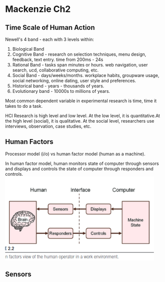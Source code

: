 # Mackenzie Ch2

## Time Scale of Human Action

Newell's 4 band - each with 3 levels within:

1. Biological Band
2. Cognitive Band - research on selection techniques, menu design, feedback, text entry. time from 200ms - 24s
3. Rational Band - tasks span minutes or hours. web navigation, user search, ucd, collaborative computing, etc.
4. Social Band - days/weeks/months. workplace habits, groupware usage, social networking, online dating, user style and
   preferences.
5. Historical band - years - thousands of years.
6. Evolutionary band - 10000s to millions of years.

Most common dependent variable in experimental research is time, time it takes to do a task.

HCI Research is high level and low level. At the low level, it is quantitative.At the high level (social), it is
qualitative. At the social level, researchers use interviews, observation, case studies, etc.

## Human Factors

Processor model (i/o) vs human factor model (human as a machine).

In human factor model, human monitors state of computer through sensors and displays and controls the state of computer through responders and controls.
![human factor model](human-factor-view.png)

## Sensors
